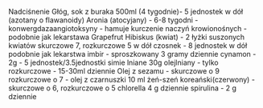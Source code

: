 
Nadciśnenie
Głóg, 
sok z buraka 500ml  (4 tygodnie)- 5 jednostek w dół (azotany o flawanoidy)
Aronia (atocyjany) - 6-8 tygodni - konwergdazaangiotoksyny - hamuje kurczenie naczyń krowionośnych - podobnie jak lekarstawa
Grapefrut
Hibiskus (kwiat) - 2 łyżki suszonych kwiatów skurczowe 7, rozkurczowe 5 w dół
czosnek - 8 jednostek w dół podobnie jak lekarstwa
imbir - sproszkowany 3 gramy dziennie
cynamon - 2g - 5 jednostek/3.5jednostki
simie lniane 30g
olejlniany - tylko rozkurczowe - 15-30ml dziennie
Olej z sezamu - skurczowe o 9 rozkurczowe o 7 - 
olej z czarnuszki 10 ml
żeń-szeń koreański(czerwony) - skurczowe o 6, rozkurczowe o 5
chlorella 4 g dziennie
spirulina - 2 g dziennie